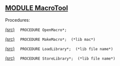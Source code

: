 
## [MODULE MacroTool](https://github.com/io-core/Draw/blob/main/MacroTool.Mod)

Procedures:


[(src)](https://github.com/io-core/Draw/blob/main/MacroTool.Mod#L5) `  PROCEDURE OpenMacro*;`

[(src)](https://github.com/io-core/Draw/blob/main/MacroTool.Mod#L19) `  PROCEDURE MakeMacro*;  (*lib mac*)`

[(src)](https://github.com/io-core/Draw/blob/main/MacroTool.Mod#L51) `  PROCEDURE LoadLibrary*;  (*lib file name*)`

[(src)](https://github.com/io-core/Draw/blob/main/MacroTool.Mod#L61) `  PROCEDURE StoreLibrary*;  (*lib file name*)`
